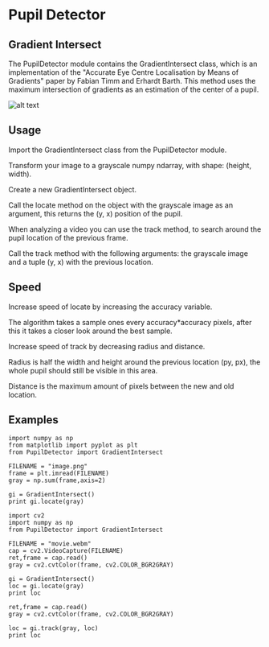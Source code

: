 # Pupil Detector

## Gradient Intersect

The PupilDetector module contains the GradientIntersect class, which is an implementation of the "Accurate Eye Centre Localisation by Means of Gradients" paper by Fabian Timm and Erhardt Barth.
This method uses the maximum intersection of gradients as an estimation of the center of a pupil.

![alt text](https://raw.githubusercontent.com/jonnedtc/PupilDetector/master/pupil.png "Example")


## Usage

Import the GradientIntersect class from the PupilDetector module.

Transform your image to a grayscale numpy ndarray, with shape: (height, width).

Create a new GradientIntersect object.

Call the locate method on the object with the grayscale image as an argument, this returns the (y, x) position of the pupil.

When analyzing a video you can use the track method, to search around the pupil location of the previous frame.

Call the track method with the following arguments: the grayscale image and a tuple (y, x) with the previous location.

## Speed

Increase speed of locate by increasing the accuracy variable.

The algorithm takes a sample ones every accuracy*accuracy pixels, after this it takes a closer look around the best sample.

Increase speed of track by decreasing radius and distance.

Radius is half the width and height around the previous location (py, px), the whole pupil should still be visible in this area.

Distance is the maximum amount of pixels between the new and old location.

## Examples

```
import numpy as np
from matplotlib import pyplot as plt
from PupilDetector import GradientIntersect

FILENAME = "image.png"
frame = plt.imread(FILENAME)
gray = np.sum(frame,axis=2)

gi = GradientIntersect()
print gi.locate(gray)
```

```
import cv2
import numpy as np
from PupilDetector import GradientIntersect

FILENAME = "movie.webm"
cap = cv2.VideoCapture(FILENAME)
ret,frame = cap.read()
gray = cv2.cvtColor(frame, cv2.COLOR_BGR2GRAY)

gi = GradientIntersect()
loc = gi.locate(gray)
print loc

ret,frame = cap.read()
gray = cv2.cvtColor(frame, cv2.COLOR_BGR2GRAY)

loc = gi.track(gray, loc)
print loc
```
